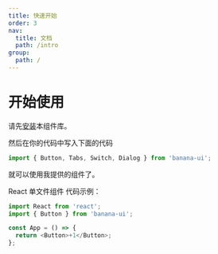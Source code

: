 ```yaml
---
title: 快速开始
order: 3
nav:
  title: 文档
  path: /intro
group:
  path: /
---
```


# 开始使用

请先[安装](./install.md)本组件库。

然后在你的代码中写入下面的代码

```js
import { Button, Tabs, Switch, Dialog } from 'banana-ui';
```

就可以使用我提供的组件了。

React 单文件组件
代码示例：

```js
import React from 'react';
import { Button } from 'banana-ui';

const App = () => {
  return <Button>+1</Button>;
};
```
